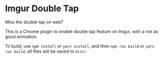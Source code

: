 # Imgur Double Tap

Miss the double tap on web?

This is a Chrome plugin to enable double tap feature on Imgur, with a not as good animation.

To build, use `npm install` or `yarn install`, and then `npm run build` or `yarn run build`; all files will be saved to `dist/`.